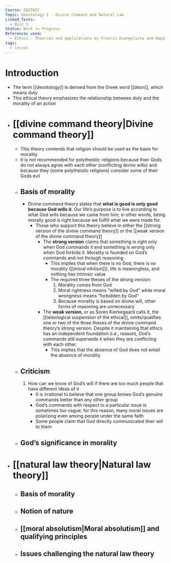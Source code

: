 ```yaml
---
Course: GEETHIC
Topic: Deontology I - Divine Command and Natural Law
Linked_Tests:
  - Quiz 1
Status: Work in Progress
References used:
  - Ethics - Theories and Applications by Francis Evangelista and Napoleon Mabaquiao Jr. (Chapter 4)
tags:
  - lesson
---
```

# Introduction
- The term [[deontology]] is derived from the Greek word [[deon]], which means duty
- This ethical theory emphasizes the relationship between duty and the morality of an action
- # [[divine command theory|Divine command theory]]
	- This theory contends that religion should be used as the basis for morality
	- It is not recommended for polytheistic religions because their Gods do not always agree with each other (conflicting divine wills) and because they (some polytheistic religions) consider some of their Gods evil
	- ## Basis of morality
		- Divine command theory states that **what is good is only good because God wills it**. Our life’s purpose is to live according to what God wills because we came from him; in other words, being morally good is right because we fulfill what we were made for.
			- Those who support this theory believe in either the [[strong version of the divine command theory]] or the [[weak version of the divine command theory]]
				- The **strong version** claims that something is right only when God commands it and something is wrong only when God forbids it. Morality is founded on God’s commands and not through reasoning.
					- This implies that when there is no God, there is no morality ([[moral nihilism]]), life is meaningless, and nothing has intrinsic value
					- The required three theses of the strong version:
						1. Morality comes from God
						2. Moral rightness means “willed by God” while moral wrongness means “forbidden by God”
						3. Because morality is based on divine will, other forms of reasoning are unnecessary
				- The **weak version**, or as Soren Kierkegaard calls it, the [[teleological suspension of the ethical]], omits/qualifies one or two of the three theses of the divine command theory’s strong version. Despite it maintaining that ethics has an independent foundation (i.e., reason), God’s commands still supersede it when they are conflicting with each other.
					- This implies that the absence of God does not entail the absence of morality
	- ## Criticism
		1. How can we know of God’s will if there are too much people that have different ideas of it
			- It is irrational to believe that one group knows God’s genuine commands better than any other group
			- God’s commands with respect to a particular issue is sometimes too vague; for this reason, many moral issues are polarizing even among people under the same faith
			- Some people claim that God directly communicated their will to them
	- ## God’s significance in morality
- # [[natural law theory|Natural law theory]]
	- ## Basis of morality
	- ## Notion of nature
	- ## [[moral absolutism|Moral absolutism]] and qualifying principles
	- ## Issues challenging the natural law theory